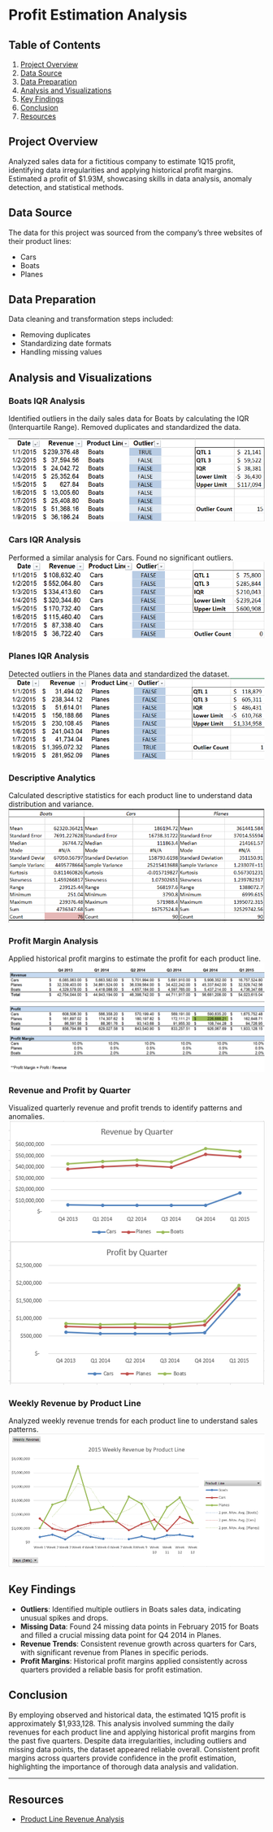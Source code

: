 # Profit Estimation Analysis

## Table of Contents
1. [Project Overview](#project-overview)
2. [Data Source](#data-source)
3. [Data Preparation](#data-preparation)
4. [Analysis and Visualizations](#analysis-and-visualizations)
5. [Key Findings](#key-findings)
6. [Conclusion](#conclusion)
7. [Resources](#resources)

## Project Overview
Analyzed sales data for a fictitious company to estimate 1Q15 profit, identifying data irregularities and applying historical profit margins. Estimated a profit of $1.93M, showcasing skills in data analysis, anomaly detection, and statistical methods.

## Data Source
The data for this project was sourced from the company’s three websites of their product lines:
- Cars
- Boats
- Planes

## Data Preparation
Data cleaning and transformation steps included:
- Removing duplicates
- Standardizing date formats
- Handling missing values

## Analysis and Visualizations

### Boats IQR Analysis
Identified outliers in the daily sales data for Boats by calculating the IQR (Interquartile Range). Removed duplicates and standardized the data.

![Boats IQR Analysis](https://github.com/swong6/EXCEL.RevenueAnalysis/blob/main/Baots%20IQR%20Analysis.png)

### Cars IQR Analysis
Performed a similar analysis for Cars. Found no significant outliers.
![Cars IQR Analysis](https://github.com/swong6/EXCEL.RevenueAnalysis/blob/main/Cars%20IQR%20Analysis.png)

### Planes IQR Analysis
Detected outliers in the Planes data and standardized the dataset.
![Planes IQR Analysis](https://github.com/swong6/EXCEL.RevenueAnalysis/blob/main/Planes%20IQR%20Analysis.png)

### Descriptive Analytics
Calculated descriptive statistics for each product line to understand data distribution and variance.
![Descriptive Analytics](https://github.com/swong6/EXCEL.RevenueAnalysis/blob/main/Descriptive%20Analytics.png)

### Profit Margin Analysis
Applied historical profit margins to estimate the profit for each product line.
![Profit Margin Analysis](https://github.com/swong6/EXCEL.RevenueAnalysis/blob/main/Profit%20Margin%20Analysis.png)

### Revenue and Profit by Quarter
Visualized quarterly revenue and profit trends to identify patterns and anomalies.
![Revenue and Profit by Quarter](https://github.com/swong6/EXCEL.RevenueAnalysis/blob/main/Revenue%20and%20Profit%20by%20Quarter.png)

### Weekly Revenue by Product Line
Analyzed weekly revenue trends for each product line to understand sales patterns.
![Weekly Revenue by Product Line](https://github.com/swong6/EXCEL.RevenueAnalysis/blob/main/Weekly%20Revenue%20by%20Product%20Line.png)

## Key Findings
- **Outliers**: Identified multiple outliers in Boats sales data, indicating unusual spikes and drops.
- **Missing Data**: Found 24 missing data points in February 2015 for Boats and filled a crucial missing data point for Q4 2014 in Planes.
- **Revenue Trends**: Consistent revenue growth across quarters for Cars, with significant revenue from Planes in specific periods.
- **Profit Margins**: Historical profit margins applied consistently across quarters provided a reliable basis for profit estimation.

## Conclusion
By employing observed and historical data, the estimated 1Q15 profit is approximately $1,933,128. This analysis involved summing the daily revenues for each product line and applying historical profit margins from the past five quarters. Despite data irregularities, including outliers and missing data points, the dataset appeared reliable overall. Consistent profit margins across quarters provide confidence in the profit estimation, highlighting the importance of thorough data analysis and validation.

---

## Resources
- [Product Line Revenue Analysis](https://github.com/swong6/EXCEL.RevenueAnalysis/blob/main/Product_Line_Revenue_Analysis.xlsx)
